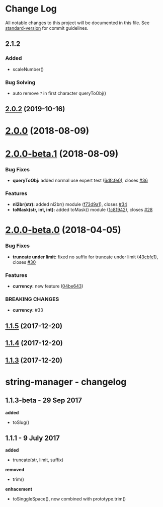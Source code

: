 # Change Log

All notable changes to this project will be documented in this file. See [standard-version](https://github.com/conventional-changelog/standard-version) for commit guidelines.

## 2.1.2

### Added

- scaleNumber()

### Bug Solving

- auto remove `?` in first character queryToObj()

<a name="2.0.2"></a>

## [2.0.2](https://github.com/yussan/npm-string-manager/compare/v2.0.0...v2.0.2) (2019-10-16)

<a name="2.0.0"></a>

# [2.0.0](https://github.com/idmore/npm-string-manager/compare/v2.0.0-beta.1...v2.0.0) (2018-08-09)

<a name="2.0.0-beta.1"></a>

# [2.0.0-beta.1](https://github.com/idmore/npm-string-manager/compare/v2.0.0-beta.0...v2.0.0-beta.1) (2018-08-09)

### Bug Fixes

- **queryToObj:** added normal use expert test ([6dfcfe0](https://github.com/idmore/npm-string-manager/commit/6dfcfe0)), closes [#36](https://github.com/idmore/npm-string-manager/issues/36)

### Features

- **nl2br(str):** added nl2br() module ([f73d9a1](https://github.com/idmore/npm-string-manager/commit/f73d9a1)), closes [#34](https://github.com/idmore/npm-string-manager/issues/34)
- **toMask(str, int, int):** added toMask() module ([1c81942](https://github.com/idmore/npm-string-manager/commit/1c81942)), closes [#28](https://github.com/idmore/npm-string-manager/issues/28)

<a name="2.0.0-beta.0"></a>

# [2.0.0-beta.0](https://github.com/idmore/npm-string-manager/compare/v1.1.5...v2.0.0-beta.0) (2018-04-05)

### Bug Fixes

- **truncate under limit:** fixed no suffix for truncate under limit ([43cbfe1](https://github.com/idmore/npm-string-manager/commit/43cbfe1)), closes [#30](https://github.com/idmore/npm-string-manager/issues/30)

### Features

- **currency:** new feature ([04be643](https://github.com/idmore/npm-string-manager/commit/04be643))

### BREAKING CHANGES

- **currency:** #33

<a name="1.1.5"></a>

## [1.1.5](https://github.com/idmore/npm-string-manager/compare/v1.1.4...v1.1.5) (2017-12-20)

<a name="1.1.4"></a>

## [1.1.4](https://github.com/idmore/npm-string-manager/compare/v1.1.3...v1.1.4) (2017-12-20)

<a name="1.1.3"></a>

## [1.1.3](https://github.com/idmore/npm-string-manager/compare/1.1.3-beta...1.1.3) (2017-12-20)

# string-manager - changelog

## 1.1.3-beta - 29 Sep 2017

**added**

- toSlug()

## 1.1.1 - 9 July 2017

**added**

- truncate(str, limit, suffix)

**removed**

- trim()

**enhacement**

- toSinggleSpace(), now combined with prototype.trim()
